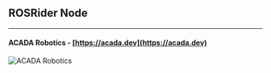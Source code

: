 ## ROSRider Node
---
#### ACADA Robotics - [https://acada.dev](https://acada.dev)  
![ACADA Robotics](https://docs.acada.dev/rosrider_doc/images/logo.svg)